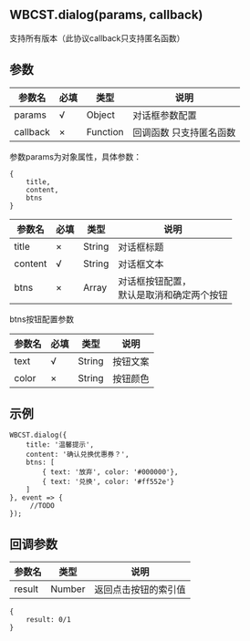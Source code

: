 ## WBCST.dialog(params, callback)

支持所有版本（此协议callback只支持匿名函数）



## 参数

| 参数名   | 必填 | 类型     | 说明                    |
| -------- | ---- | -------- | ----------------------- |
| params   | √    | Object   | 对话框参数配置          |
| callback | ×    | Function | 回调函数 只支持匿名函数 |

参数params为对象属性，具体参数：

```
{
    title,
    content,
    btns
}
```

| 参数名  | 必填 | 类型   | 说明                                           |
| ------- | ---- | ------ | ---------------------------------------------- |
| title   | ×    | String | 对话框标题                                     |
| content | √    | String | 对话框文本                                     |
| btns    | ×    | Array  | 对话框按钮配置，<br />默认是取消和确定两个按钮 |

btns按钮配置参数

| 参数名 | 必填 | 类型   | 说明     |
| ------ | ---- | ------ | -------- |
| text   | √    | String | 按钮文案 |
| color  | ×    | String | 按钮颜色 |



## 示例

```
WBCST.dialog({ 
    title: '温馨提示', 
    content: '确认兑换优惠券？',
    btns: [
        { text: '放弃', color: '#000000'},
        { text: '兑换', color: '#ff552e'}
    ]
}, event => {
     //TODO
});
```



## 回调参数

| 参数名 | 类型   | 说明                 |
| ------ | ------ | -------------------- |
| result | Number | 返回点击按钮的索引值 |

```
{
    result: 0/1
}
```

